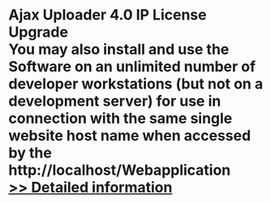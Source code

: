 # Ajax Uploader 4.0 IP License Upgrade<br />You may also install and use the Software on an unlimited number of developer workstations (but not on a development server) for use in connection with the same single website host name when accessed by the http://localhost/Webapplication<br />[>> Detailed information](https://secure.shareit.com/shareit/product.html?productid=300748494&affiliateid=200057808)